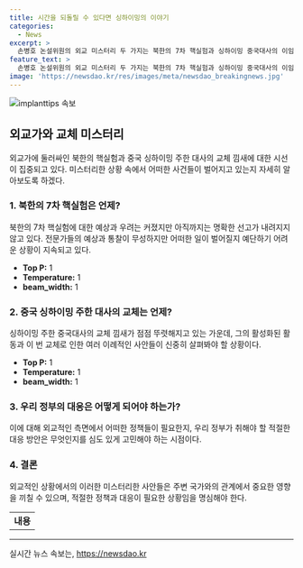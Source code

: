 ```yaml
---
title: 시간을 되돌릴 수 있다면 싱하이밍의 이야기
categories:
  - News
excerpt: >
  손병호 논설위원의 외교 미스터리 두 가지는 북한의 7차 핵실험과 싱하이밍 중국대사의 이임 시기이다. 북한의 핵실험은 2022년 3월 이후 예측되었지만 아직 무소식이다. 싱 대사는 윤석열 대통령과의 논쟁 뒤 교체 요구를 받았고, 본국으로부터 귀국 명령을 받게 되었다. 그러나 그는 한국에서 활발한 활동을 펼치며 뜻밖의 지지를 받고 있다. 이에 대한 정부의 대응과 싱 대사의 수완에 대한 논란은 계속될 전망이다.
feature_text: >
  손병호 논설위원의 외교 미스터리 두 가지는 북한의 7차 핵실험과 싱하이밍 중국대사의 이임 시기이다. 북한의 핵실험은 2022년 3월 이후 예측되었지만 아직 무소식이다. 싱 대사는 윤석열 대통령과의 논쟁 뒤 교체 요구를 받았고, 본국으로부터 귀국 명령을 받게 되었다. 그러나 그는 한국에서 활발한 활동을 펼치며 뜻밖의 지지를 받고 있다. 이에 대한 정부의 대응과 싱 대사의 수완에 대한 논란은 계속될 전망이다.
image: 'https://newsdao.kr/res/images/meta/newsdao_breakingnews.jpg'
---
```


<p><img src="https://newsdao.kr/res/images/meta/newsdao_breakingnews.jpg" alt="implanttips 속보" /></p>

<h2 data-ke-size="size26">외교가와 교체 미스터리</h2>

<p data-ke-size="size16">외교가에 둘러싸인 북한의 핵실험과 중국 싱하이밍 주한 대사의 교체 낌새에 대한 시선이 집중되고 있다. 미스터리한 상황 속에서 어떠한 사건들이 벌어지고 있는지 자세히 알아보도록 하겠다.</p>

<h3><b>1. 북한의 7차 핵실험은 언제?</b></h3>

<p data-ke-size="size16">북한의 7차 핵실험에 대한 예상과 우려는 커졌지만 아직까지는 명확한 선고가 내려지지 않고 있다. 전문가들의 예상과 통찰이 무성하지만 어떠한 일이 벌어질지 예단하기 어려운 상황이 지속되고 있다.</p>

<ul>
  <li><b>Top P:</b> 1</li>
  <li><b>Temperature:</b> 1</li>
  <li><b>beam_width:</b> 1</li>
</ul>

<h3><b>2. 중국 싱하이밍 주한 대사의 교체는 언제?</b></h3>

<p data-ke-size="size16">싱하이밍 주한 중국대사의 교체 낌새가 점점 뚜렷해지고 있는 가운데, 그의 활성화된 활동과 이 번 교체로 인한 여러 이례적인 사안들이 신중히 살펴봐야 할 상황이다.</p>

<ul>
  <li><b>Top P:</b> 1</li>
  <li><b>Temperature:</b> 1</li>
  <li><b>beam_width:</b> 1</li>
</ul>

<h3><b>3. 우리 정부의 대응은 어떻게 되어야 하는가?</b></h3>

<p data-ke-size="size16">이에 대해 외교적인 측면에서 어떠한 정책들이 필요한지, 우리 정부가 취해야 할 적절한 대응 방안은 무엇인지를 심도 있게 고민해야 하는 시점이다. </p>

<h3><b>4. 결론</b></h3>

<p data-ke-size="size16">외교적인 상황에서의 이러한 미스터리한 사안들은 주변 국가와의 관계에서 중요한 영향을 끼칠 수 있으며, 적절한 정책과 대응이 필요한 상황임을 명심해야 한다.</p>

<table>
  <tr>
    <td style="text-align: center; height: 17px;"><b>내용</b></td>
  </tr>
</table>

<hr>
실시간 뉴스 속보는, <a href="https://newsdao.kr" rel="dofollow">https://newsdao.kr</a>


